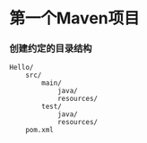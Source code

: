 # 第一个Maven项目

### 创建约定的目录结构

```
Hello/
    src/
        main/
            java/
            resources/
        test/
            java/
            resources/
    pom.xml
```




